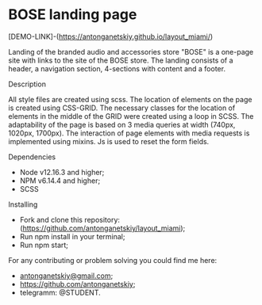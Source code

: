 # BOSE landing page

[DEMO-LINK]-(https://antonganetskiy.github.io/layout_miami/)

Landing of the branded audio and accessories store "BOSE" is a one-page site with links to the site of the BOSE store. The landing consists of a header, a navigation section, 4-sections with content and a footer.

Description

All style files are created using scss. The location of elements on the page is created using CSS-GRID. The necessary classes for the location of elements in the middle of the GRID  were created using a loop in SCSS. The adaptability of the page is based on 3 media queries at width (740px, 1020px, 1700px). The interaction of page elements with media requests is implemented using mixins. Js is used to reset the form fields.

Dependencies
- Node v12.16.3 and higher;
- NPM v6.14.4 and higher;
- SCSS

Installing
- Fork and clone this repository: (https://github.com/antonganetskiy/layout_miami);
- Run npm install in your terminal;
- Run npm start;

For any contributing or problem solving you could find me here:
- antonganetskiy@gmail.com;
- https://github.com/antonganetskiy;
- telegramm: @STUDENT.
